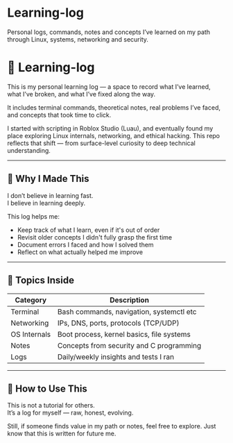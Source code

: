 # Learning-log
Personal logs, commands, notes and concepts I’ve learned on my path through Linux, systems, networking and security.

# 🧠 Learning-log

This is my personal learning log — a space to record what I’ve learned, what I’ve broken, and what I’ve fixed along the way.

It includes terminal commands, theoretical notes, real problems I’ve faced, and concepts that took time to click.

I started with scripting in Roblox Studio (Luau), and eventually found my place exploring Linux internals, networking, and ethical hacking. This repo reflects that shift — from surface-level curiosity to deep technical understanding.

---

## 🧭 Why I Made This

I don’t believe in learning fast.  
I believe in learning deeply.

This log helps me:
- Keep track of what I learn, even if it's out of order
- Revisit older concepts I didn't fully grasp the first time
- Document errors I faced and how I solved them
- Reflect on what actually helped me improve

---

## 📁 Topics Inside

| Category       | Description                              |
|----------------|------------------------------------------|
| Terminal       | Bash commands, navigation, systemctl etc |
| Networking     | IPs, DNS, ports, protocols (TCP/UDP)     |
| OS Internals   | Boot process, kernel basics, file systems|
| Notes          | Concepts from security and C programming |
| Logs           | Daily/weekly insights and tests I ran    |

---

## 📌 How to Use This

This is not a tutorial for others.  
It’s a log for myself — raw, honest, evolving.

Still, if someone finds value in my path or notes, feel free to explore. Just know that this is written for future me.
